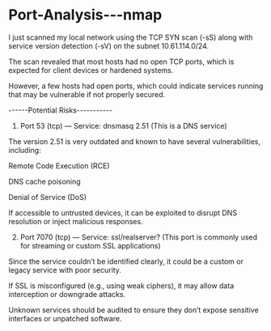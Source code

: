 # Port-Analysis---nmap

I just scanned my local network using the TCP SYN scan (-sS) along with service version detection (-sV) on the subnet 10.61.114.0/24.

The scan revealed that most hosts had no open TCP ports, which is expected for client devices or hardened systems.

However, a few hosts had open ports, which could indicate services running that may be vulnerable if not properly secured.




------Potential Risks-----------

1. Port 53 (tcp) — Service: dnsmasq 2.51
(This is a DNS service)

The version 2.51 is very outdated and known to have several vulnerabilities, including:

Remote Code Execution (RCE)

DNS cache poisoning

Denial of Service (DoS)

If accessible to untrusted devices, it can be exploited to disrupt DNS resolution or inject malicious responses.

2. Port 7070 (tcp) — Service: ssl/realserver?
(This port is commonly used for streaming or custom SSL applications)

Since the service couldn’t be identified clearly, it could be a custom or legacy service with poor security.

If SSL is misconfigured (e.g., using weak ciphers), it may allow data interception or downgrade attacks.

Unknown services should be audited to ensure they don’t expose sensitive interfaces or unpatched software.


